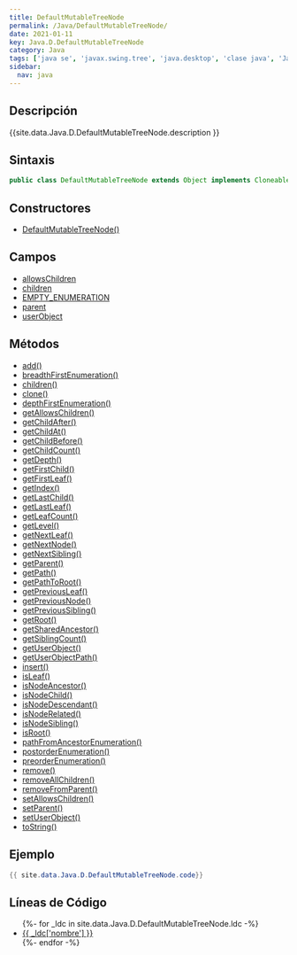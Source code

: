 ```yaml
---
title: DefaultMutableTreeNode
permalink: /Java/DefaultMutableTreeNode/
date: 2021-01-11
key: Java.D.DefaultMutableTreeNode
category: Java
tags: ['java se', 'javax.swing.tree', 'java.desktop', 'clase java', 'Java 1.0']
sidebar: 
  nav: java
---
```


## Descripción
{{site.data.Java.D.DefaultMutableTreeNode.description }}

## Sintaxis
~~~java
public class DefaultMutableTreeNode extends Object implements Cloneable, MutableTreeNode, Serializable
~~~

## Constructores
* [DefaultMutableTreeNode()](/Java/DefaultMutableTreeNode/DefaultMutableTreeNode/)

## Campos
* [allowsChildren](/Java/DefaultMutableTreeNode/allowsChildren/)
* [children](/Java/DefaultMutableTreeNode/children/)
* [EMPTY_ENUMERATION](/Java/DefaultMutableTreeNode/EMPTY_ENUMERATION/)
* [parent](/Java/DefaultMutableTreeNode/parent/)
* [userObject](/Java/DefaultMutableTreeNode/userObject/)

## Métodos
* [add()](/Java/DefaultMutableTreeNode/add/)
* [breadthFirstEnumeration()](/Java/DefaultMutableTreeNode/breadthFirstEnumeration/)
* [children()](/Java/DefaultMutableTreeNode/children/)
* [clone()](/Java/DefaultMutableTreeNode/clone/)
* [depthFirstEnumeration()](/Java/DefaultMutableTreeNode/depthFirstEnumeration/)
* [getAllowsChildren()](/Java/DefaultMutableTreeNode/getAllowsChildren/)
* [getChildAfter()](/Java/DefaultMutableTreeNode/getChildAfter/)
* [getChildAt()](/Java/DefaultMutableTreeNode/getChildAt/)
* [getChildBefore()](/Java/DefaultMutableTreeNode/getChildBefore/)
* [getChildCount()](/Java/DefaultMutableTreeNode/getChildCount/)
* [getDepth()](/Java/DefaultMutableTreeNode/getDepth/)
* [getFirstChild()](/Java/DefaultMutableTreeNode/getFirstChild/)
* [getFirstLeaf()](/Java/DefaultMutableTreeNode/getFirstLeaf/)
* [getIndex()](/Java/DefaultMutableTreeNode/getIndex/)
* [getLastChild()](/Java/DefaultMutableTreeNode/getLastChild/)
* [getLastLeaf()](/Java/DefaultMutableTreeNode/getLastLeaf/)
* [getLeafCount()](/Java/DefaultMutableTreeNode/getLeafCount/)
* [getLevel()](/Java/DefaultMutableTreeNode/getLevel/)
* [getNextLeaf()](/Java/DefaultMutableTreeNode/getNextLeaf/)
* [getNextNode()](/Java/DefaultMutableTreeNode/getNextNode/)
* [getNextSibling()](/Java/DefaultMutableTreeNode/getNextSibling/)
* [getParent()](/Java/DefaultMutableTreeNode/getParent/)
* [getPath()](/Java/DefaultMutableTreeNode/getPath/)
* [getPathToRoot()](/Java/DefaultMutableTreeNode/getPathToRoot/)
* [getPreviousLeaf()](/Java/DefaultMutableTreeNode/getPreviousLeaf/)
* [getPreviousNode()](/Java/DefaultMutableTreeNode/getPreviousNode/)
* [getPreviousSibling()](/Java/DefaultMutableTreeNode/getPreviousSibling/)
* [getRoot()](/Java/DefaultMutableTreeNode/getRoot/)
* [getSharedAncestor()](/Java/DefaultMutableTreeNode/getSharedAncestor/)
* [getSiblingCount()](/Java/DefaultMutableTreeNode/getSiblingCount/)
* [getUserObject()](/Java/DefaultMutableTreeNode/getUserObject/)
* [getUserObjectPath()](/Java/DefaultMutableTreeNode/getUserObjectPath/)
* [insert()](/Java/DefaultMutableTreeNode/insert/)
* [isLeaf()](/Java/DefaultMutableTreeNode/isLeaf/)
* [isNodeAncestor()](/Java/DefaultMutableTreeNode/isNodeAncestor/)
* [isNodeChild()](/Java/DefaultMutableTreeNode/isNodeChild/)
* [isNodeDescendant()](/Java/DefaultMutableTreeNode/isNodeDescendant/)
* [isNodeRelated()](/Java/DefaultMutableTreeNode/isNodeRelated/)
* [isNodeSibling()](/Java/DefaultMutableTreeNode/isNodeSibling/)
* [isRoot()](/Java/DefaultMutableTreeNode/isRoot/)
* [pathFromAncestorEnumeration()](/Java/DefaultMutableTreeNode/pathFromAncestorEnumeration/)
* [postorderEnumeration()](/Java/DefaultMutableTreeNode/postorderEnumeration/)
* [preorderEnumeration()](/Java/DefaultMutableTreeNode/preorderEnumeration/)
* [remove()](/Java/DefaultMutableTreeNode/remove/)
* [removeAllChildren()](/Java/DefaultMutableTreeNode/removeAllChildren/)
* [removeFromParent()](/Java/DefaultMutableTreeNode/removeFromParent/)
* [setAllowsChildren()](/Java/DefaultMutableTreeNode/setAllowsChildren/)
* [setParent()](/Java/DefaultMutableTreeNode/setParent/)
* [setUserObject()](/Java/DefaultMutableTreeNode/setUserObject/)
* [toString()](/Java/DefaultMutableTreeNode/toString/)

## Ejemplo
~~~java
{{ site.data.Java.D.DefaultMutableTreeNode.code}}
~~~

## Líneas de Código
<ul>
{%- for _ldc in site.data.Java.D.DefaultMutableTreeNode.ldc -%}
   <li>
       <a href="{{_ldc['url'] }}">{{ _ldc['nombre'] }}</a>
   </li>
{%- endfor -%}
</ul>
